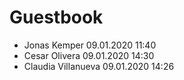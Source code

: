 # Guestbook

- Jonas Kemper 09.01.2020 11:40
- Cesar Olivera 09.01.2020 14:30
- Claudia Villanueva 09.01.2020 14:26

